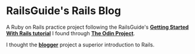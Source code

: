 # RailsGuide's Rails Blog

A Ruby on Rails practice project following the RailsGuide's **[Getting Started With Rails tutorial](http://guides.rubyonrails.org/getting_started.html)** I found through **[The Odin Project](http://www.theodinproject.com/)**.

I thought the **[blogger](https://github.com/ArkWist/blogger)** project a superior introduction to Rails.
